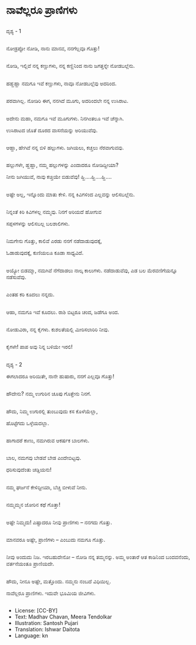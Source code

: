 # ನಾವೆಲ್ಲರೂ ಪ್ರಾಣಿಗಳು

##
ದೃಶ್ಯ - 1

##
ನೋಡ್ರಪ್ಪೋ ನೋಡಿ, ನಾನು ಮಾನವ, ನನಗೆಲ್ಲವೂ ಗೊತ್ತು!

##
ನೋಡಿ, ಇಲ್ಲಿವೆ ನನ್ನ ಕಣ್ಣುಗಳು, ನನ್ನ ಕಣ್ಣಿನಿಂದ ನಾನು ಜಗತ್ತನ್ನೇ ನೋಡಬಲ್ಲೆನು.

##
ಹಹ್ಹಹ್ಹಾ ನಮಗೂ ಇವೆ ಕಣ್ಣುಗಳು, ನಾವೂ ನೋಡಬಲ್ಲೆವು ಅದರಿಂದ.

##
ಪರವಾಗಿಲ್ಲ. ನೋಡಿರಿ ಈಗ, ನನಗಿದೆ ಮೂಗು, ಅದರಿಂದಲೇ ನನ್ನ ಉಸಿರಾಟ.

##
ಅದೇನು ಮಹಾ, ನಮಗೂ  ಇವೆ ಮೂಗುಗಳು. ನಿನಗಿಂತಲೂ ಇವೆ ಚೆನ್ನಾಗಿ.

ಉಸಿರಾಟದ ಜೊತೆ ದೂರದ ವಾಸನೆಯನ್ನು ಅರಿಯುವೆವು.

##
ಆಹ್ಹಾ, ಹೇಗಿವೆ ನನ್ನ ಬಿಳಿ ಹಲ್ಲುಗಳು. ಜಗಿಯಲು, ಕಚ್ಚಲು ನೆರವಾಗುವವು.

##
ಹಲ್ಲುಗಳೇ, ಹ್ಹಹ್ಹಾ, ನಮ್ಮ ಹಲ್ಲುಗಳನ್ನು ಎಂದಾದರೂ ನೋಡಿದ್ದೀಯಾ?

ನೀನು ಜಗಿಯುವೆ, ನಾವು ಕಚ್ಚಿಯೇ ಬಿಡುವೆವು! ಹ್ಹಿ….ಹ್ಹಿ….ಹ್ಹಿ….

##
ಅಷ್ಟೇ ಅಲ್ಲ, ಇನ್ನೊಂದು ಮಾತು ಕೇಳಿ. ನನ್ನ ಕಿವಿಗಳಿಂದ ಎಲ್ಲವನ್ನು ಆಲಿಸಬಲ್ಲೆನು.

##
ನಿನ್ನಂತೆ ಕಿರಿ ಕಿವಿಗಳಲ್ಲ ನಮ್ಮವು. ನಿನಗೆ ಅರಿಯದೆ ಹೋಗುವ

ಸಪ್ಪಳಗಳನ್ನು ಆಲಿಸಬಲ್ಲ ಬಲಶಾಲಿಗಳು.

##
ನಿಮಗೇನು ಗೊತ್ತು, ಕಾಲಿವೆ ಎರಡು ನನಗೆ ನಡೆದಾಡುವುದಕ್ಕೆ,

ಓಡಾಡುವುದಕ್ಕೆ, ಕುಣಿಯಲೂ ಕೂಡಾ ಸಾಧ್ಯವಿದೆ.

##
ಅಯ್ಯೋ ಬಿಡಮ್ಮಾ, ನಮಗಿವೆ ನೆಗೆದಾಡಲು ನಾಲ್ಕ ಕಾಲುಗಳು. ನಡೆದಾಡುವೆವು, ಎಡ ಬಲ ಮೆರವಣಿಗೆಯನ್ನೂ ನಡೆಸುವೆವು.

##
ಎಂತಹ ಕರಿ ಕೂದಲು ನನ್ನದು.

##
ಆಹಾ, ನಮಗೂ ಇವೆ ಕೂದಲು. ರಾಶಿ ಬಿಟ್ಟರೂ ಚಂದ, ಜಡೆಗೂ ಅಂದ.

##
ನೋಡುವಿರಾ, ನನ್ನ ಕೈಗಳು. ಕುಶಲತೆಯಲ್ಲಿ ಮೀರಿಸಲಾರಿರಿ ನೀವು.

##
ಕೈಗಳೇ! ಪಾಪ ಅವು ನಿನ್ನ ಬಳಿಯೇ ಇರಲಿ!

##
ದೃಶ್ಯ - 2

ಈಗಲಾದರೂ ಅರಿಯಿತೇ, ನಾನೇ ಹುಷಾರು, ನನಗೆ ಎಲ್ಲವೂ ಗೊತ್ತು!

##
ಹೌದೇನು?  ನಮ್ಮ ಉಗುರಿನ ಚೂಪು ಗೊತ್ತೇನು ನಿನಗೆ.

##
ಹೌದು, ನಿಮ್ಮ ಉಗುರಲ್ಲಿ ತುಂಬುವುದು ಕಸ ಕೊಳೆಯೆಲ್ಲಾ,

ಹೊಟ್ಟೆಗದು ಒಳ್ಳೆಯದಲ್ಲಾ.

##
ಹಾಗಾದರೆ ಕಾಣು, ನಮಗಿರುವ ಆಕರ್ಷಕ ಬಾಲಗಳು.

##
ಬಾಲ, ನಮಗವು ಬೇಡವೆ ಬೇಡ ಎಂದೇಬಿಟ್ಟವು.

ಧರಿಸುವುದೆಂತು ಚಡ್ಡಿಯನು!

##
ನಮ್ಮ ಘರ್ಜನೆ ಕೇಳಿದ್ದೀಯಾ, ಬೆಚ್ಚಿ ಬೀಳುವೆ ನೀನು.

##
ನಮ್ಮಮ್ಮನ ಜೋರಿನ ಕಥೆ ಗೊತ್ತಾ!

##
ಅಷ್ಟೇ ನಿಮ್ಮದು! ಎಷ್ಟಾದರೂ ನೀವು ಪ್ರಾಣಿಗಳು – ನನಗದು ಗೊತ್ತು.

##
ಮಾನವರೂ ಅಷ್ಟೇ, ಪ್ರಾಣಿಗಳು – ಎಂಬುದು ನಮಗೂ ಗೊತ್ತು.

##
ನೀವು ಅಂದುದು ನಿಜ. ಇರಬಹುದೇನೋ – ನೋಡಿ ನನ್ನ ತಮ್ಮನನ್ನು. ಅಮ್ಮ ಅಂತಾರೆ ಆತ ಕಾಡಿನಿಂದ ಬಂದವನೆಂದು, ವರ್ತನೆಯಂತೂ ಪ್ರಾಣಿಯದೇ.

##
ಹೌದು, ನೀನೂ ಅಷ್ಟೇ, ಮತ್ತೊಂದು. ನಮ್ಮನು ನಂಬದೆ ವಿಧಿಯಿಲ್ಲ.

ನಾವೆಲ್ಲರೂ ಪ್ರಾಣಿಗಳು. ಇದುವೇ ಭೂಮಿಯ ಜೀವಿಗಳು.

##
* License: [CC-BY]
* Text: Madhav Chavan, Meera Tendolkar
* Illustration: Santosh Pujari
* Translation: Ishwar Daitota
* Language: kn
